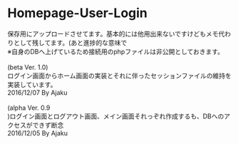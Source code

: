 # Homepage-User-Login

保存用にアップロードさせてます。基本的には他用出来ないですけどもメモ代わりとして残してます。(あと進捗的な意味で <br>
※自身のDBへ上げているため接続用のphpファイルは非公開としておきます。<br>
<br>
(beta Ver. 1.0)<br>
ログイン画面からホーム画面の実装とそれに伴ったセッションファイルの維持を実装しています。<br>
2016/12/07 By Ajaku<br>
<br>
(alpha Ver. 0.9<br>
)ログイン画面とログアウト画面、メイン画面それっぞれ作成するも、DBへのアクセスができず断念<br>
2016/12/05 By Ajaku<br>
